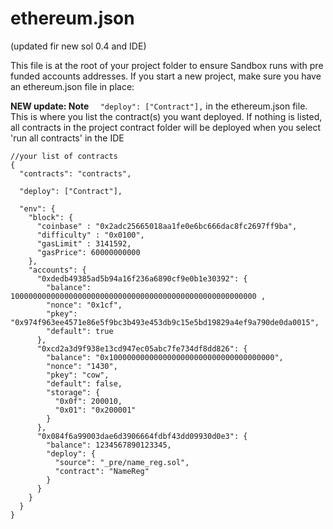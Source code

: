 # ethereum.json 
(updated fir new sol 0.4 and IDE)

This file is at the root of your project folder to ensure Sandbox runs with pre funded accounts addresses. If you start a new project, make sure you have an ethereum.json file in place:

**NEW update: Note** ```  "deploy": ["Contract"],```  in the ethereum.json file. This is where you list the contract(s) you want deployed. If nothing is listed, all contracts in the project contract folder will be deployed when you select 'run all contracts' in the IDE 
```
//your list of contracts
{
  "contracts": "contracts",
  
  "deploy": ["Contract"],
  
  "env": {
    "block": {
      "coinbase" : "0x2adc25665018aa1fe0e6bc666dac8fc2697ff9ba",
      "difficulty" : "0x0100",
      "gasLimit" : 3141592,
      "gasPrice": 60000000000
    },
    "accounts": {
      "0xdedb49385ad5b94a16f236a6890cf9e0b1e30392": {
        "balance": 1000000000000000000000000000000000000000000000000000000 ,
        "nonce": "0x1cf",
        "pkey": "0x974f963ee4571e86e5f9bc3b493e453db9c15e5bd19829a4ef9a790de0da0015", 
        "default": true
      },
      "0xcd2a3d9f938e13cd947ec05abc7fe734df8dd826": {
        "balance": "0x1000000000000000000000000000000000000",
        "nonce": "1430",
        "pkey": "cow",
        "default": false,
        "storage": {
          "0x0f": 200010,
          "0x01": "0x200001"
        }
      },
      "0x084f6a99003dae6d3906664fdbf43dd09930d0e3": {
        "balance": 1234567890123345,
        "deploy": {
          "source": "_pre/name_reg.sol",
          "contract": "NameReg"
        }
      }
    }
  }
}
```

